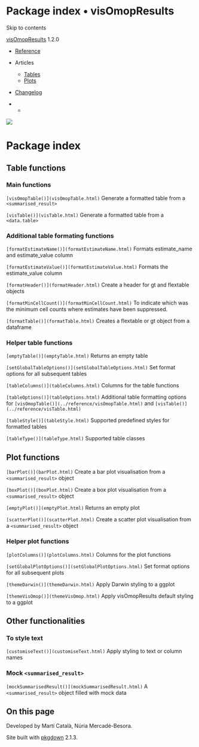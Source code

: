 # Package index • visOmopResults

Skip to contents

[visOmopResults](../index.html) 1.2.0

  * [Reference](../reference/index.html)
  * Articles
    * [Tables](../articles/a01_tables.html)
    * [Plots](../articles/a02_plots.html)
  * [Changelog](../news/index.html)


  *   * [](https://github.com/darwin-eu/visOmopResults/)



![](../logo.png)

# Package index

## Table functions

### Main functions

`[visOmopTable()](visOmopTable.html)`
    Generate a formatted table from a `<summarised_result>`

`[visTable()](visTable.html)`
    Generate a formatted table from a `<data.table>`

### Additional table formating functions

`[formatEstimateName()](formatEstimateName.html)`
    Formats estimate_name and estimate_value column

`[formatEstimateValue()](formatEstimateValue.html)`
    Formats the estimate_value column

`[formatHeader()](formatHeader.html)`
    Create a header for gt and flextable objects

`[formatMinCellCount()](formatMinCellCount.html)`
    To indicate which was the minimum cell counts where estimates have been suppressed.

`[formatTable()](formatTable.html)`
    Creates a flextable or gt object from a dataframe

### Helper table functions

`[emptyTable()](emptyTable.html)`
    Returns an empty table

`[setGlobalTableOptions()](setGlobalTableOptions.html)`
    Set format options for all subsequent tables

`[tableColumns()](tableColumns.html)`
    Columns for the table functions

`[tableOptions()](tableOptions.html)`
    Additional table formatting options for `[visOmopTable()](../reference/visOmopTable.html)` and `[visTable()](../reference/visTable.html)`

`[tableStyle()](tableStyle.html)`
    Supported predefined styles for formatted tables

`[tableType()](tableType.html)`
    Supported table classes

## Plot functions

`[barPlot()](barPlot.html)`
    Create a bar plot visualisation from a `<summarised_result>` object

`[boxPlot()](boxPlot.html)`
    Create a box plot visualisation from a `<summarised_result>` object

`[emptyPlot()](emptyPlot.html)`
    Returns an empty plot

`[scatterPlot()](scatterPlot.html)`
    Create a scatter plot visualisation from a `<summarised_result>` object

### Helper plot functions

`[plotColumns()](plotColumns.html)`
    Columns for the plot functions

`[setGlobalPlotOptions()](setGlobalPlotOptions.html)`
    Set format options for all subsequent plots

`[themeDarwin()](themeDarwin.html)`
    Apply Darwin styling to a ggplot

`[themeVisOmop()](themeVisOmop.html)`
    Apply visOmopResults default styling to a ggplot

## Other functionalities

### To style text

`[customiseText()](customiseText.html)`
    Apply styling to text or column names

### Mock `<summarised_result>`

`[mockSummarisedResult()](mockSummarisedResult.html)`
    A `<summarised_result>` object filled with mock data

## On this page

Developed by Martí Català, Núria Mercadé-Besora.

Site built with [pkgdown](https://pkgdown.r-lib.org/) 2.1.3.
